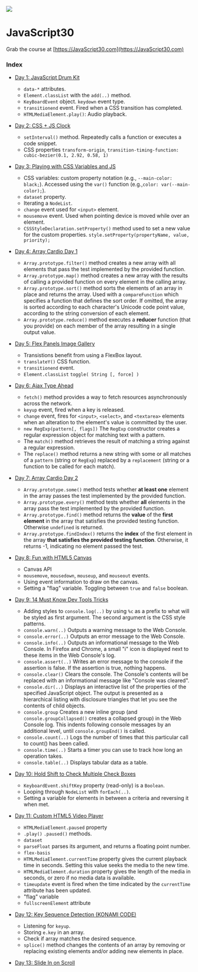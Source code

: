 ![](https://javascript30.com/images/JS3-social-share.png)

# JavaScript30

Grab the course at [https://JavaScript30.com](https://JavaScript30.com)

### Index

  * [Day 1: JavaScript Drum Kit](https://github.com/nabrus/JavaScript30/tree/master/01-js-drum-kit)
    * `data-*` attributes.
    * `Element.classList` with the `add(..)` method.
    * `KeyBoardEvent` object. `keydown` event type.
    * `transitionend` event. Fired when a CSS transition has completed.
    * `HTMLMediaElement.play()`: Audio playback.

  * [Day 2: CSS + JS Clock](https://github.com/nabrus/JavaScript30/tree/master/02-js-css-clock)
    * `setInterval()` method. Repeatedly calls a function or executes a code snippet.
    * CSS properties `transform-origin`, `transition-timing-function: cubic-bezier(0.1, 2.92, 0.58, 1)`

  * [Day 3: Playing with CSS Variables and JS](https://github.com/nabrus/JavaScript30/tree/master/03-css-variables)
    * CSS variables: custom property notation (e.g., `--main-color: black;`). Accessed using the `var()` function (e.g.,`color: var(--main-color);`).
    * `dataset` property.
    * Iterating a `NodeList`.
    * `change` event used for `<input>` element.
    * `mousemove` event. Used when pointing device is moved while over an element.
    * `CSSStyleDeclaration.setProperty()` method used to set a new value for the custom properties. `style.setProperty(propertyName, value, priority);`

  * [Day 4: Array Cardio Day 1](https://github.com/nabrus/JavaScript30/tree/master/04-array-cardio-day1)
    * `Array.prototype.filter()` method creates a new array with all elements that pass the test implemented by the provided function.
    * `Array.prototype.map()` method creates a new array with the results of calling a provided function on every element in the calling array.
    * `Array.prototype.sort()` method sorts the elements of an array in place and returns the array. Used with a `compareFunction` which specifies a function that defines the sort order. If omitted, the array is sorted according to each character's Unicode code point value, according to the string conversion of each element.
    * `Array.prototype.reduce()` method executes a **reducer** function (that you provide) on each member of the array resulting in a single output value.

  * [Day 5: Flex Panels Image Gallery](https://github.com/nabrus/JavaScript30/tree/master/05-flex-panel-gallery)
    * Transistions benefit from using a FlexBox layout. 
    * `translateY()` CSS function.
    * `transitionend` event.
    * `Element.classList` `toggle( String [, force] )`

  * [Day 6: Ajax Type Ahead](https://github.com/nabrus/JavaScript30/tree/master/06-type-ahead)
    * `fetch()` method provides a way to fetch resources asynchronously across the network.
    * `keyup` event, fired when a key is released.
    * `change` event, fires for `<input>`, `<select>`, and `<textarea>` elements when an alteration to the element's value is committed by the user.
    * `new RegExp(pattern[, flags])` The `RegExp` constructor creates a regular expression object for matching text with a pattern.
    * The `match()` method retrieves the result of matching a string against a regular expression.
    * The `replace()` method returns a new string with some or all matches of a `pattern` (string or `RegExp`) replaced by a `replacement` (string or a function to be called for each match).

  * [Day 7: Array Cardio Day 2](https://github.com/nabrus/JavaScript30/tree/master/07-array-cardio-day2)
    * `Array.prototype.some()` method tests whether **at least one** element in the array passes the test implemented by the provided function.
    * `Array.prototype.every()` method tests whether **all** elements in the array pass the test implemented by the provided function.
    * `Array.prototype.find()` method returns the **value** of the **first element** in the array that satisfies the provided testing function. Otherwise `undefined` is returned.
    * `Array.prototype.findIndex()` returns the **index** of the first element in the array **that satisfies the provided testing function**. Otherwise, it returns -1, indicating no element passed the test.

  * [Day 8: Fun with HTML5 Canvas](https://github.com/nabrus/JavaScript30/tree/master/08-fun-with-HTML5-canvas)
    * Canvas API
    * `mousemove`, `mousedown`, `mouseup`, and `mouseout` events.
    * Using event information to draw on the canvas.
    * Setting a "flag" variable. Toggling between `true` and `false` boolean.

  * [Day 9: 14 Must Know Dev Tools Tricks](https://github.com/nabrus/JavaScript30/tree/master/09-dev-tools-domination)
    * Adding styles to `console.log(..)` by using `%c` as a prefix to what will be styled as first argument. The second argument is the CSS style patterns.
    * `console.warn(..)` Outputs a warning message to the Web Console.
    * `console.error(..)` Outputs an error message to the Web Console.
    * `console.info(..)` Outputs an informational message to the Web Console. In Firefox and Chrome, a small "i" icon is displayed next to these items in the Web Console's log.
    * `console.assert(..)` Writes an error message to the console if the assertion is false. If the assertion is true, nothing happens.
    * `console.clear()` Clears the console. The Console's contents will be replaced with an informational message like "Console was cleared".
    * `console.dir(..)` Displays an interactive list of the properties of the specified JavaScript object. The output is presented as a hierarchical listing with disclosure triangles that let you see the contents of child objects.
    * `console.group` Creates a new inline group (and `console.groupCollapsed()` creates a collapsed group) in the Web Console log. This indents following console messages by an additional level, until `console.groupEnd()` is called.
    * `console.count(..)` Logs the number of times that this particular call to count() has been called.
    * `console.time(..)` Starts a timer you can use to track how long an operation takes.
    * `console.table(..)` Displays tabular data as a table.

  * [Day 10: Hold Shift to Check Multiple Check Boxes](https://github.com/nabrus/JavaScript30/tree/master/10-hold-shift-and-check-checkboxes)
    * `KeyboardEvent.shiftKey` property (read-only) is a `Boolean`.
    * Looping through `NodeList` with `forEach(..)`.
    * Setting a variable for elements in between a criteria and reversing it when met.

  * [Day 11: Custom HTML5 Video Player](https://github.com/nabrus/JavaScript30/tree/master/11-custom-video-player)
    * `HTMLMediaElement.paused` property
    * `.play()` `.paused()` methods.
    * `dataset`
    * `parseFloat` parses its argument, and returns a floating point number.
    * `flex-basis`
    * `HTMLMediaElement.currentTime` property gives the current playback time in seconds. Setting this value seeks the media to the new time. 
    * `HTMLMediaElement.duration` property gives the length of the media in seconds, or zero if no media data is available.
    * `timeupdate` event is fired when the time indicated by the `currentTime` attribute has been updated.
    * "flag" variable
    * `fullscreenElement` attribute

  * [Day 12: Key Sequence Detection (KONAMI CODE)](https://github.com/nabrus/JavaScript30/tree/master/12-key-sequence-detection)
    * Listening for `keyup`.
    * Storing `e.key` in an array.
    * Check if array matches the desired sequence. 
    * `splice()`  method changes the contents of an array by removing or replacing existing elements and/or adding new elements in place.

  * [Day 13: Slide In on Scroll](https://github.com/nabrus/JavaScript30/tree/master/13-slide-in-on-scroll) 